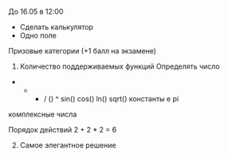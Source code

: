 До 16.05 в 12:00

- Сделать калькулятор
- Одно поле

Призовые категории (+1 балл на экзамене)
1. Количество поддерживаемых функций
  Определять число
  + - * /
  ()
  ^
  sin()
  cos()
  ln()
  sqrt()
  константы e pi

  комплексные числа

  Порядок действий  2 + 2 * 2 = 6

2. Самое элегантное решение

